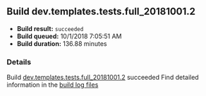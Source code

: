 ## Build dev.templates.tests.full_20181001.2
- **Build result:** `succeeded`
- **Build queued:** 10/1/2018 7:05:51 AM
- **Build duration:** 136.88 minutes
### Details
Build [dev.templates.tests.full_20181001.2](https://winappstudio.visualstudio.com/web/build.aspx?pcguid=a4ef43be-68ce-4195-a619-079b4d9834c2&builduri=vstfs%3a%2f%2f%2fBuild%2fBuild%2f26339) succeeded
Find detailed information in the [build log files](https://uwpctdiags.blob.core.windows.net/buildlogs/dev.templates.tests.full_20181001.2_logs.zip)

